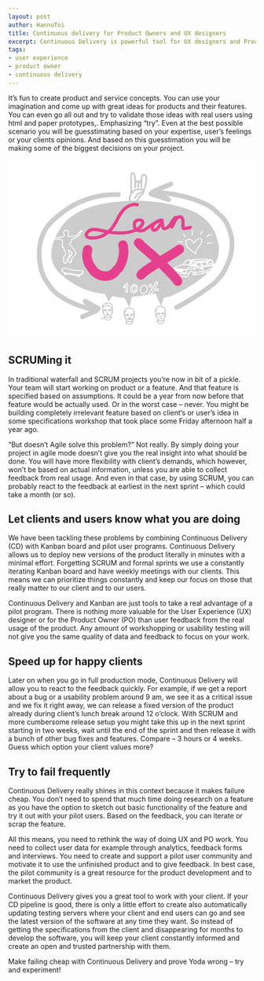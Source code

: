 ```yaml
---
layout: post
author: HannuToi
title: Continuous delivery for Product Owners and UX designers
excerpt: Continuous Delivery is powerful tool for UX designers and Product Owners. 
tags:
- user experience
- product owner
- continuous delivery
---
```


It’s fun to create product and service concepts. You can use your imagination and come up with great ideas for products and their features. You can even go all out and try to validate those ideas with real users using html and paper prototypes,. Emphasizing “try”.  Even at the best possible scenario you will be guesstimating based on your expertise, user’s feelings or your clients opinions. And based on this guesstimation you will be making some of the biggest decisions on your project.

![Lean UX](/img/CD-for-UX-and-PO/LeanUX-illustration-B.png)

## SCRUMing it

In traditional waterfall and SCRUM projects you’re now in bit of a pickle. Your team will start working on product or a feature. And that feature is specified based on assumptions. It could be a year from now before that feature would be actually used. Or in the worst case – never. You might be building completely irrelevant feature based on client’s or user’s idea in some specifications workshop that took place some Friday afternoon half a year ago. 

“But doesn’t Agile solve this problem?” Not really. By simply doing your project in agile mode doesn’t give you the real insight into what should be done. You will have more flexibility with client’s demands, which however, won’t be based on actual information, unless you are able to collect feedback from real usage. And even in that case, by using SCRUM, you can probably react to the feedback at earliest in the next sprint – which could take a month (or so).

## Let clients and users know what you are doing

We have been tackling these problems by combining Continuous Delivery (CD) with Kanban board and pilot user programs. Continuous Delivery allows us to deploy new versions of the product literally in minutes with a minimal effort. Forgetting SCRUM and formal sprints we use a constantly iterating Kanban board and have weekly meetings with our clients. This means we can prioritize things constantly and keep our focus on those that really matter to our client and to our users. 

Continuous Delivery and Kanban are just tools to take a real advantage of a pilot program. There is nothing more valuable for the User Experience (UX) designer or for the Product Owner (PO) than user feedback from the real usage of the product. Any amount of workshopping or usability testing will not give you the same quality of data and feedback to focus on your work. 

## Speed up for happy clients

Later on when you go in full production mode, Continuous Delivery will allow you to react to the feedback quickly. For example, if we get a report about a bug or a usability problem around 9 am, we see it as a critical issue and we fix it right away, we can release a fixed version of the product already during client’s lunch break around 12 o’clock. With SCRUM and more cumbersome release setup you might take this up in the next sprint starting in two weeks, wait until the end of the sprint and then release it with a bunch of other bug fixes and features. Compare – 3 hours or 4 weeks. Guess which option your client values more?

## Try to fail frequently

Continuous Delivery really shines in this context because it makes failure cheap. You don’t need to spend that much time doing research on a feature as you have the option to sketch out basic functionality of the feature and try it out with your pilot users. Based on the feedback, you can iterate or scrap the feature.  

All this means, you need to rethink the way of doing UX and PO work. You need to collect user data for example through analytics, feedback forms and interviews. You need to create and support a pilot user community and motivate it to use the unfinished product and to give feedback. In best case, the pilot community is a great resource for the product development and to market the product.

Continuous Delivery gives you a great tool to work with your client. If your CD pipeline is good, there is only a little effort to create also automatically updating testing servers where your client and end users can go and see the latest version of the software at any time they want. So instead of getting the specifications from the client and disappearing for months to develop the software, you will keep your client constantly informed and create an open and trusted partnership with them. 

Make failing cheap with Continuous Delivery and prove Yoda wrong – try and experiment!
